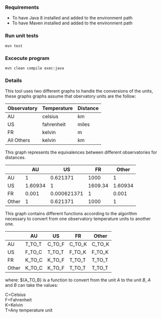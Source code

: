 ### Requirements
* To have Java 8 installed and added to the environment path
* To have Maven installed and added to the environment path

### Run unit tests
`mvn test`

### Excecute program
`mvn clean compile exec:java`

### Details

This tool uses two different graphs to handle the conversions of the units, these graphs graphs assume that obervatory units are the follow:

|	Observatory | Temperature	| Distance	|
|-------------|-------------|-----------|
|  AU	        |celsius	    |km	        |
|  US	        |fahrenheit	  |miles	    |
|  FR	        |kelvin	      |m |1	      |
| All Others  |kelvin	      |km	        |


This graph represents the equivalences between different observatories for distances.

|	    |AU	      |US	         |FR	    |Other  |
|-----|---------|------------|--------|-------|
|  AU	|1	      |0.621371	   |1000	  |1      |
|  US	|1.60934	|1	         |1609.34	|1.60934|
|  FR	|0.001	  |0.000621371 |1	      |0.001  |
|Other|1	      |0.621371	   |1000	  |1      |


This graph contains different functions according to the algorithm necessary to convert from one observatory temperature units to another one.

|	    |AU	     |US	    |FR	     |Other   |
|-----|--------|--------|--------|--------|
|  AU	| T_TO_T | C_TO_F | C_TO_K | C_TO_K |
|  US	| F_TO_C | T_TO_T | F_TO_K | F_TO_K |
|  FR	| K_TO_C | K_TO_F | T_TO_T | T_TO_T |
|Other| K_TO_C | K_TO_F | T_TO_T | T_TO_T |

where:
${A_TO_B} is a function to convert from the unit *A* to the unit *B*, *A* and *B* can take the values:  

C=Celsius  
F=Fahrenheit  
K=Kelvin  
T=Any temperature unit  
